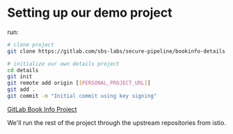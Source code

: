 # Setting up our demo project

run:

```bash
# clone project
git clone https://gitlab.com/sbs-labs/secure-pipeline/bookinfo-details  details

# initialize our own details project
cd details
git init
git remote add origin [[PERSONAL_PROJECT_URL]]
git add .
git commit -m "Initial commit using key signing"
```

[GitLab Book Info Project](https://gitlab.com/sbs-labs/secure-pipeline/bookinfo-details)

We'll run the rest of the project through the upstream repositories from istio.
